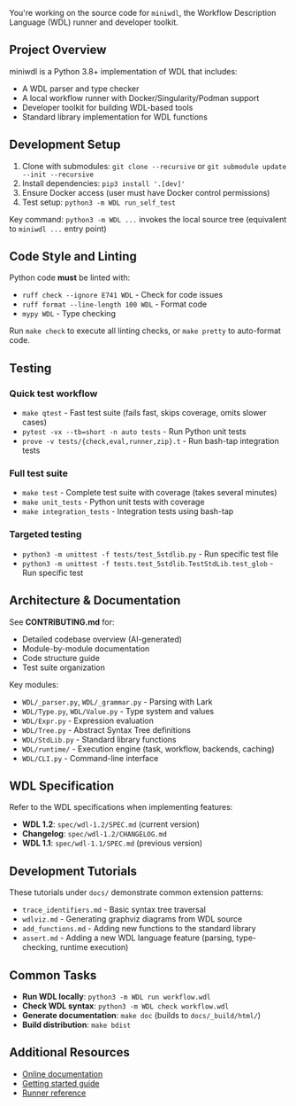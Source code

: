 You're working on the source code for `miniwdl`, the Workflow Description Language (WDL) runner and developer toolkit.

## Project Overview

miniwdl is a Python 3.8+ implementation of WDL that includes:
- A WDL parser and type checker
- A local workflow runner with Docker/Singularity/Podman support
- Developer toolkit for building WDL-based tools
- Standard library implementation for WDL functions

## Development Setup

1. Clone with submodules: `git clone --recursive` or `git submodule update --init --recursive`
2. Install dependencies: `pip3 install '.[dev]'`
3. Ensure Docker access (user must have Docker control permissions)
4. Test setup: `python3 -m WDL run_self_test`

Key command: `python3 -m WDL ...` invokes the local source tree (equivalent to `miniwdl ...` entry point)

## Code Style and Linting

Python code **must** be linted with:
- `ruff check --ignore E741 WDL` - Check for code issues
- `ruff format --line-length 100 WDL` - Format code
- `mypy WDL` - Type checking

Run `make check` to execute all linting checks, or `make pretty` to auto-format code.

## Testing

### Quick test workflow
- `make qtest` - Fast test suite (fails fast, skips coverage, omits slower cases)
- `pytest -vx --tb=short -n auto tests` - Run Python unit tests
- `prove -v tests/{check,eval,runner,zip}.t` - Run bash-tap integration tests

### Full test suite
- `make test` - Complete test suite with coverage (takes several minutes)
- `make unit_tests` - Python unit tests with coverage
- `make integration_tests` - Integration tests using bash-tap

### Targeted testing
- `python3 -m unittest -f tests/test_5stdlib.py` - Run specific test file
- `python3 -m unittest -f tests.test_5stdlib.TestStdLib.test_glob` - Run specific test

## Architecture & Documentation

See **CONTRIBUTING.md** for:
- Detailed codebase overview (AI-generated)
- Module-by-module documentation
- Code structure guide
- Test suite organization

Key modules:
- `WDL/_parser.py`, `WDL/_grammar.py` - Parsing with Lark
- `WDL/Type.py`, `WDL/Value.py` - Type system and values
- `WDL/Expr.py` - Expression evaluation
- `WDL/Tree.py` - Abstract Syntax Tree definitions
- `WDL/StdLib.py` - Standard library functions
- `WDL/runtime/` - Execution engine (task, workflow, backends, caching)
- `WDL/CLI.py` - Command-line interface

## WDL Specification

Refer to the WDL specifications when implementing features:
- **WDL 1.2**: `spec/wdl-1.2/SPEC.md` (current version)
- **Changelog**: `spec/wdl-1.2/CHANGELOG.md`
- **WDL 1.1**: `spec/wdl-1.1/SPEC.md` (previous version)

## Development Tutorials

These tutorials under `docs/` demonstrate common extension patterns:
- `trace_identifiers.md` - Basic syntax tree traversal
- `wdlviz.md` - Generating graphviz diagrams from WDL source
- `add_functions.md` - Adding new functions to the standard library
- `assert.md` - Adding a new WDL language feature (parsing, type-checking, runtime execution)

## Common Tasks

- **Run WDL locally**: `python3 -m WDL run workflow.wdl`
- **Check WDL syntax**: `python3 -m WDL check workflow.wdl`
- **Generate documentation**: `make doc` (builds to `docs/_build/html/`)
- **Build distribution**: `make bdist`

## Additional Resources

- [Online documentation](https://miniwdl.readthedocs.io/en/latest/)
- [Getting started guide](https://miniwdl.readthedocs.io/en/latest/getting_started.html)
- [Runner reference](https://miniwdl.readthedocs.io/en/latest/runner_reference.html)
